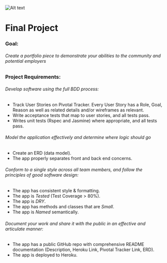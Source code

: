 

![Alt text](/tadaya/hangerz/ERD.png "Hangerz ERD")










# Final Project

### Goal:

###### Create a portfolio piece to demonstrate your abilities to the community and potential employers

### Project Requirements:

###### Develop software using the full BDD process:

* Track User Stories on Pivotal Tracker. Every User Story has a Role, Goal, Reason as well as related details and/or wireframes as relevant.
* Write acceptance tests that map to user stories, and all tests pass.
* Writes unit tests (Rspec and Jasmine) where appropriate, and all tests pass.

###### Model the application effectively and determine where logic should go

* Create an ERD (data model).
* The app properly separates front and back end concerns.

###### Conform to a single style across all team members, and follow the principles of good software design:

* The app has consistent style & formatting.
* The app is *Tested* (Test Coverage > 80%).
* The app is *DRY*.
* The app has methods and classes that are *Small*.
* The app is *Named* semantically.

###### Document your work and share it with the public in an effective and articulate manner:

* The app has a public GitHub repo with comprehensive README documentation (Description, Heroku Link, Pivotal Tracker Link, ERD).
* The app is deployed to Heroku.
